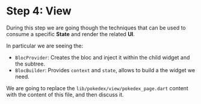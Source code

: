 # Step 4: View

During this step we are going though the techniques that can be used to consume a specific **State** and render the related **UI**.

In particular we are seeing the:
- `BlocProvider`: Creates the bloc and inject it within the child widget and the subtree.
- `BlocBuilder`: Provides `context` and `state`, allows to build a the widget we need.


We are going to replace the `lib/pokedex/view/pokedex_page.dart` content with the content of this file, and then discuss it.